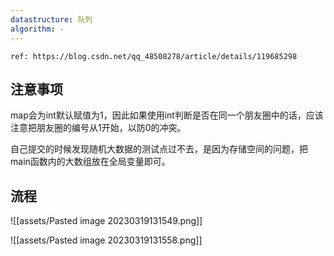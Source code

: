 ```yaml
---
datastructure: 队列
algorithm: -
---
```


```ad-quote
ref: https://blog.csdn.net/qq_48508278/article/details/119685298
```

## 注意事项

map会为int默认赋值为1，因此如果使用int判断是否在同一个朋友圈中的话，应该注意把朋友圈的编号从1开始，以防0的冲突。

自己提交的时候发现随机大数据的测试点过不去，是因为存储空间的问题，把main函数内的大数组放在全局变量即可。

## 流程

![[assets/Pasted image 20230319131549.png]]

![[assets/Pasted image 20230319131558.png]]

